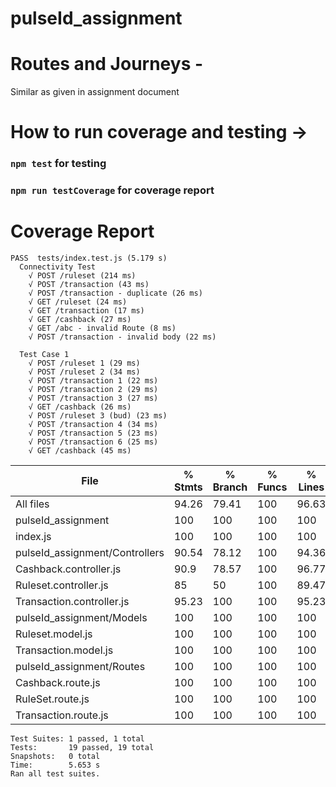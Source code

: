 # pulseId_assignment

# Routes and Journeys -

Similar as given in assignment document

# How to run coverage and testing ->

### `npm test` for testing

### `npm run testCoverage` for coverage report

# Coverage Report

```
PASS  tests/index.test.js (5.179 s)
  Connectivity Test
    √ POST /ruleset (214 ms)
    √ POST /transaction (43 ms)
    √ POST /transaction - duplicate (26 ms)
    √ GET /ruleset (24 ms)
    √ GET /transaction (17 ms)
    √ GET /cashback (27 ms)
    √ GET /abc - invalid Route (8 ms)
    √ POST /transaction - invalid body (22 ms)

  Test Case 1
    √ POST /ruleset 1 (29 ms)
    √ POST /ruleset 2 (34 ms)
    √ POST /transaction 1 (22 ms)
    √ POST /transaction 2 (29 ms)
    √ POST /transaction 3 (27 ms)
    √ GET /cashback (26 ms)
    √ POST /ruleset 3 (bud) (23 ms)
    √ POST /transaction 4 (34 ms)
    √ POST /transaction 5 (23 ms)
    √ POST /transaction 6 (25 ms)
    √ GET /cashback (45 ms)
```


File | % Stmts | % Branch | % Funcs | % Lines | Uncovered Line #s
--------------------------------|---------|----------|---------|---------|-------------------
All files | 94.26 | 79.41 | 100 | 96.63 |
pulseId_assignment | 100 | 100 | 100 | 100 |
index.js | 100 | 100 | 100 | 100 |
pulseId_assignment/Controllers | 90.54 | 78.12 | 100 | 94.36 |
Cashback.controller.js | 90.9 | 78.57 | 100 | 96.77 | 93
Ruleset.controller.js | 85 | 50 | 100 | 89.47 | 15,72
Transaction.controller.js | 95.23 | 100 | 100 | 95.23 | 14
pulseId_assignment/Models | 100 | 100 | 100 | 100 |
Ruleset.model.js | 100 | 100 | 100 | 100 |
Transaction.model.js | 100 | 100 | 100 | 100 |
pulseId_assignment/Routes | 100 | 100 | 100 | 100 |
Cashback.route.js | 100 | 100 | 100 | 100 |
RuleSet.route.js | 100 | 100 | 100 | 100 |
Transaction.route.js | 100 | 100 | 100 | 100 |

```
Test Suites: 1 passed, 1 total
Tests:       19 passed, 19 total
Snapshots:   0 total
Time:        5.653 s
Ran all test suites.
```

